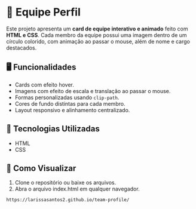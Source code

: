 # 👥 Equipe Perfil

Este projeto apresenta um **card de equipe interativo e animado** feito com **HTML e CSS**. Cada membro da equipe possui uma imagem dentro de um círculo colorido, com animação ao passar o mouse, além de nome e cargo destacados.

## 🖥️ Funcionalidades
- Cards com efeito hover.
- Imagens com efeito de escala e translação ao passar o mouse.
- Formas personalizadas usando `clip-path`.
- Cores de fundo distintas para cada membro.
- Layout responsivo e alinhamento centralizado.

## 🎨 Tecnologias Utilizadas
- HTML
- CSS

## 👀 Como Visualizar  
1. Clone o repositório ou baixe os arquivos.  
2. Abra o arquivo index.html em qualquer navegador.
   
```bash
https://larissasantos2.github.io/team-profile/

